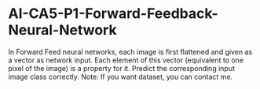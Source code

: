 # AI-CA5-P1-Forward-Feedback-Neural-Network
In Forward Feed neural networks, each image is first flattened and given as a vector as network input. Each element of this vector (equivalent to one pixel of the image) is a property for it. Predict the corresponding input image class correctly.
Note: If you want dataset, you can contact me.
